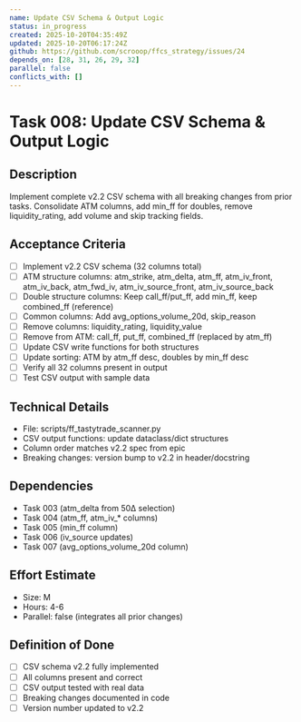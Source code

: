 ```yaml
---
name: Update CSV Schema & Output Logic
status: in_progress
created: 2025-10-20T04:35:49Z
updated: 2025-10-20T06:17:24Z
github: https://github.com/scrooop/ffcs_strategy/issues/24
depends_on: [28, 31, 26, 29, 32]
parallel: false
conflicts_with: []
---
```


# Task 008: Update CSV Schema & Output Logic

## Description

Implement complete v2.2 CSV schema with all breaking changes from prior tasks. Consolidate ATM columns, add min_ff for doubles, remove liquidity_rating, add volume and skip tracking fields.

## Acceptance Criteria

- [ ] Implement v2.2 CSV schema (32 columns total)
- [ ] ATM structure columns: atm_strike, atm_delta, atm_ff, atm_iv_front, atm_iv_back, atm_fwd_iv, atm_iv_source_front, atm_iv_source_back
- [ ] Double structure columns: Keep call_ff/put_ff, add min_ff, keep combined_ff (reference)
- [ ] Common columns: Add avg_options_volume_20d, skip_reason
- [ ] Remove columns: liquidity_rating, liquidity_value
- [ ] Remove from ATM: call_ff, put_ff, combined_ff (replaced by atm_ff)
- [ ] Update CSV write functions for both structures
- [ ] Update sorting: ATM by atm_ff desc, doubles by min_ff desc
- [ ] Verify all 32 columns present in output
- [ ] Test CSV output with sample data

## Technical Details

- File: scripts/ff_tastytrade_scanner.py
- CSV output functions: update dataclass/dict structures
- Column order matches v2.2 spec from epic
- Breaking changes: version bump to v2.2 in header/docstring

## Dependencies

- Task 003 (atm_delta from 50Δ selection)
- Task 004 (atm_ff, atm_iv_* columns)
- Task 005 (min_ff column)
- Task 006 (iv_source updates)
- Task 007 (avg_options_volume_20d column)

## Effort Estimate

- Size: M
- Hours: 4-6
- Parallel: false (integrates all prior changes)

## Definition of Done

- [ ] CSV schema v2.2 fully implemented
- [ ] All columns present and correct
- [ ] CSV output tested with real data
- [ ] Breaking changes documented in code
- [ ] Version number updated to v2.2
